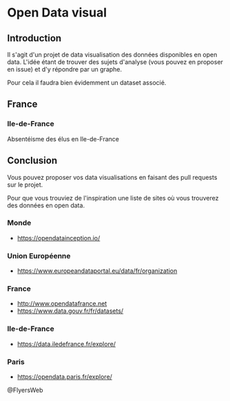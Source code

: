 # Open Data visual

## Introduction

Il s'agit d'un projet de data visualisation des données disponibles en open data. L'idée étant de trouver des sujets d'analyse (vous pouvez en proposer en issue) et d'y répondre par un graphe. 

Pour cela il faudra bien évidemment un dataset associé.

## France

### Ile-de-France

Absentéisme des élus en Ile-de-France

## Conclusion

Vous pouvez proposer vos data visualisations en faisant des pull requests sur le projet.

Pour que vous trouviez de l'inspiration une liste de sites où vous trouverez des données en open data.

### Monde
* https://opendatainception.io/

### Union Européenne

* https://www.europeandataportal.eu/data/fr/organization 

### France
* http://www.opendatafrance.net
* https://www.data.gouv.fr/fr/datasets/

### Ile-de-France
* https://data.iledefrance.fr/explore/

### Paris
* https://opendata.paris.fr/explore/


@FlyersWeb